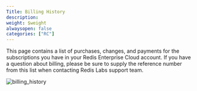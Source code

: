 ```yaml
---
Title: Billing History
description: 
weight: $weight
alwaysopen: false
categories: ["RC"]
---
```

This page contains a list of purchases, changes, and payments for the
subscriptions you have in your Redis Enterprise Cloud account. If you
have a question about billing, please be sure to supply the reference
number from this list when contacting Redis Labs support team.

![billing_history](/images/rc/billing_history.png?width=1000&height=647)
